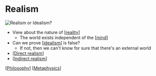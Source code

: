 # Realism

![Realism or Idealism?](/assets/second-brain/2020-12-08-12-01-43.png)

- View about the nature of [[reality]]
  - The world exists independent of the [[mind]]
- Can we prove [[idealism]] is false?
  - If not, then we can't know for sure that there's an external world
- [[Direct realism]]
- [[Indirect realism]]

[[Philosophy]] [[Metaphysics]]

[//begin]: # "Autogenerated link references for markdown compatibility"
[reality]: reality "Reality"
[mind]: mind "Mind"
[idealism]: idealism "Idealism"
[Direct realism]: direct-realism "Direct Realism"
[Indirect realism]: indirect-realism "Indirect Realism"
[Philosophy]: philosophy "Philosophy"
[Metaphysics]: metaphysics "Metaphysics"
[//end]: # "Autogenerated link references"